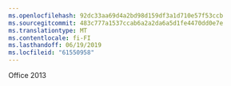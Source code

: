 ```yaml
---
ms.openlocfilehash: 92dc33aa69d4a2bd98d159df3a1d710e57f53ccb
ms.sourcegitcommit: 483c777a1537ccab6a2a2da6a5d1fe4470dd0e7e
ms.translationtype: MT
ms.contentlocale: fi-FI
ms.lasthandoff: 06/19/2019
ms.locfileid: "61550958"
---
```

Office 2013